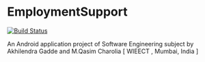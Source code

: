 # EmploymentSupport
[![Build Status](https://travis-ci.org/AkhilendraGadde/EmploymentSupport.svg?branch=master)](https://travis-ci.org/AkhilendraGadde/EmploymentSupport)

An Android application project of Software Engineering subject by Akhilendra Gadde and M.Qasim Charolia [ WIEECT , Mumbai, India ]
